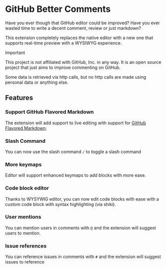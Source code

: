 # GitHub Better Comments

Have you ever though that GitHub editor could be improved? Have you ever wasted time to write a decent comment,
review or just markdown?

This extension completely replaces the native
editor with a new one that supports real-time preview with a WYSIWYG experience.

> [!IMPORTANT]
> 
> This project is not affiliated with GitHub, Inc. in any way. It is an open source project that just aims to
> improve commenting on GitHub.
> 
> Some data is retrieved via http calls, but no http calls are made using personal data or anything else.

## Features

### Support GitHub Flavored Markdown

The extension will add support to live editing with support
for [GitHub Flavored Markdown](https://github.github.com/gfm/).

### Slash Command

You can now use the slash command `/` to toggle a slash command

### More keymaps

Editor will support enhanced keymaps to add blocks with more ease.

### Code block editor

Thanks to WYSYWIG editor, you can now edit code blocks with ease with a custom code block with syntax highlighting (via
shiki).

### User mentions

You can mention users in comments with `@` and the extension will suggest users to mention.

### Issue references

You can reference issues in comments with `#` and the extension will suggest issues to reference